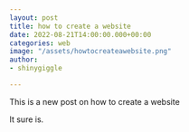 ```yaml
---
layout: post
title: how to create a website
date: 2022-08-21T14:00:00.000+00:00
categories: web
image: "/assets/howtocreateawebsite.png"
author:
- shinygiggle

---
```

This is a new post on how to create a website

It sure is.